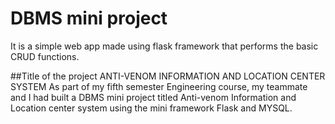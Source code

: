 # DBMS mini project
It is a simple web app made using flask framework that performs the basic CRUD functions.

##Title of the project
ANTI-VENOM INFORMATION AND LOCATION CENTER SYSTEM
As part of my fifth semester Engineering course, my teammate and I had built a DBMS mini project titled Anti-venom Information and Location center system using the mini framework Flask and MYSQL.
